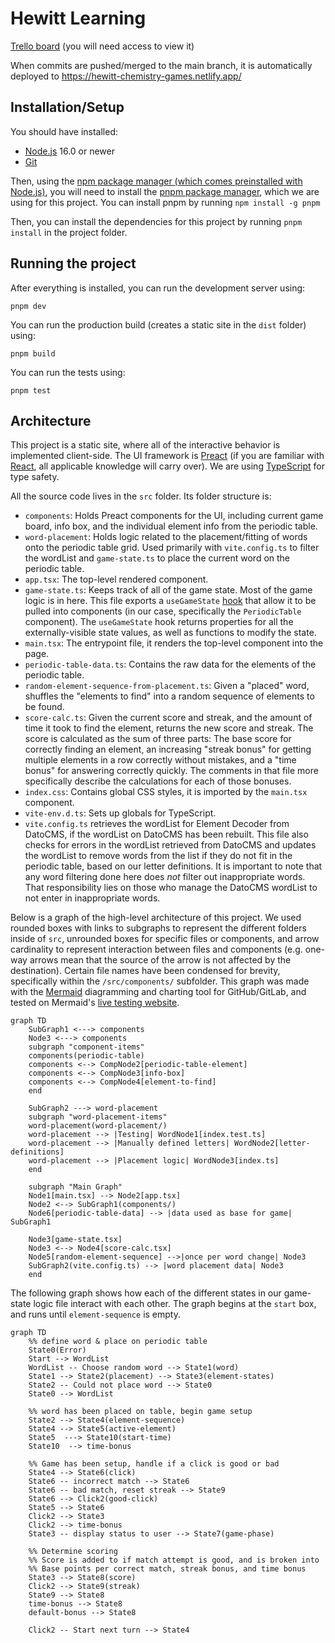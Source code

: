 # Hewitt Learning

[Trello board](https://trello.com/b/cKhbgr5G/soft-eng-project) (you will need access to view it)

When commits are pushed/merged to the main branch, it is automatically deployed to https://hewitt-chemistry-games.netlify.app/

## Installation/Setup

You should have installed:

- [Node.js](https://nodejs.org/en/) 16.0 or newer
- [Git](https://git-scm.com/)

Then, using the [npm package manager (which comes preinstalled with Node.js)](https://www.npmjs.com/package/npm), you will need to install the [pnpm package manager](https://pnpm.io/), which we are using for this project. You can install pnpm by running `npm install -g pnpm`

Then, you can install the dependencies for this project by running `pnpm install` in the project folder.

## Running the project

After everything is installed, you can run the development server using:

```
pnpm dev
```

You can run the production build (creates a static site in the `dist` folder) using:

```
pnpm build
```

You can run the tests using:

```
pnpm test
```

## Architecture

This project is a static site, where all of the interactive behavior is implemented client-side. The UI framework is [Preact](https://preactjs.com/tutorial/) (if you are familiar with [React](https://reactjs.org/), all applicable knowledge will carry over). We are using [TypeScript](https://www.typescriptlang.org/) for type safety.

All the source code lives in the `src` folder. Its folder structure is:

- `components`: Holds Preact components for the UI, including current game board, info box, and the individual element info from the periodic table.
- `word-placement`: Holds logic related to the placement/fitting of words onto the periodic table grid. Used primarily with `vite.config.ts` to filter the wordList and `game-state.ts` to place the current word on the periodic table.
- `app.tsx`: The top-level rendered component.
- `game-state.ts`: Keeps track of all of the game state. Most of the game logic is in here. This file exports a `useGameState` [hook](https://preactjs.com/guide/v10/hooks) that allow it to be pulled into components (in our case, specifically the `PeriodicTable` component). The `useGameState` hook returns properties for all the externally-visible state values, as well as functions to modify the state.
- `main.tsx`: The entrypoint file, it renders the top-level component into the page.
- `periodic-table-data.ts`: Contains the raw data for the elements of the periodic table.
- `random-element-sequence-from-placement.ts`: Given a "placed" word, shuffles the "elements to find" into a random sequence of elements to be found.
- `score-calc.ts`: Given the current score and streak, and the amount of time it took to find the element, returns the new score and streak. The score is calculated as the sum of three parts: The base score for correctly finding an element, an increasing "streak bonus" for getting multiple elements in a row correctly without mistakes, and a "time bonus" for answering correctly quickly. The comments in that file more specifically describe the calculations for each of those bonuses.
- `index.css`: Contains global CSS styles, it is imported by the `main.tsx` component.
- `vite-env.d.ts`: Sets up globals for TypeScript.
- `vite.config.ts` retrieves the wordList for Element Decoder from DatoCMS, if the wordList on DatoCMS has been rebuilt. This file also checks for errors in the wordList retrieved from DatoCMS and updates the wordList to remove words from the list if they do not fit in the periodic table, based on our letter definitions. It is important to note that any word filtering done here does _not_ filter out inappropriate words. That responsibility lies on those who manage the DatoCMS wordList to not enter in inappropriate words.


Below is a graph of the high-level architecture of this project. We used rounded boxes with links to subgraphs to represent the different folders inside of `src`, unrounded boxes for specific files or components, and arrow cardinality to represent interaction between files and components (e.g. one-way arrows mean that the source of the arrow is not affected by the destination). Certain file names have been condensed for brevity, specifically within the `/src/components/` subfolder. This graph was made with the [Mermaid](https://mermaid.js.org/) diagramming and charting tool for GitHub/GitLab, and tested on Mermaid's [live testing website](https://mermaid.live/).

```mermaid
graph TD
    SubGraph1 <---> components
    Node3 <---> components
    subgraph "component-items"
    components(periodic-table)
    components <--> CompNode2[periodic-table-element]
    components <--> CompNode3[info-box]
    components <--> CompNode4[element-to-find]
    end

    SubGraph2 ---> word-placement
    subgraph "word-placement-items"
    word-placement(word-placement/)
    word-placement --> |Testing| WordNode1[index.test.ts]
    word-placement --> |Manually defined letters| WordNode2[letter-definitions]
    word-placement --> |Placement logic| WordNode3[index.ts]
    end

    subgraph "Main Graph"
    Node1[main.tsx] --> Node2[app.tsx]
    Node2 <--> SubGraph1(components/)
    Node6[periodic-table-data] --> |data used as base for game| SubGraph1 
    
    Node3[game-state.tsx]
    Node3 <--> Node4[score-calc.tsx]
    Node5[random-element-sequence] -->|once per word change| Node3
    SubGraph2(vite.config.ts) --> |word placement data| Node3
    end
```

The following graph shows how each of the different states in our game-state logic file interact with each other. The graph begins at the `start` box, and runs until `element-sequence` is empty.

```mermaid
graph TD
    %% define word & place on periodic table
    State0(Error)
    Start --> WordList
    WordList -- Choose random word --> State1(word) 
    State1 --> State2(placement) --> State3(element-states)
    State2 -- Could not place word --> State0
    State0 --> WordList

    %% word has been placed on table, begin game setup
    State2 --> State4(element-sequence)
    State4 --> State5(active-element)
    State5  ---> State10(start-time)
    State10  --> time-bonus

    %% Game has been setup, handle if a click is good or bad
    State4 --> State6(click)
    State6 -- incorrect match --> State6
    State6 -- bad match, reset streak --> State9
    State6 --> Click2(good-click)
    State5 --> State6
    Click2 --> State3
    Click2 --> time-bonus
    State3 -- display status to user --> State7(game-phase)

    %% Determine scoring
    %% Score is added to if match attempt is good, and is broken into
    %% Base points per correct match, streak bonus, and time bonus
    State3 --> State8(score)
    Click2 --> State9(streak) 
    State9 --> State8 
    time-bonus --> State8
    default-bonus --> State8

    Click2 -- Start next turn --> State4


```
